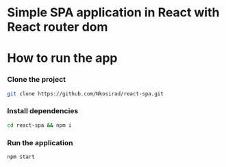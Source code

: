 # Simple SPA application in React with React router dom

# How to run the app

### Clone the project

```sh
git clone https://github.com/Nkosirad/react-spa.git
```

### Install dependencies

```sh
cd react-spa && npm i
```

### Run the application

```sh
npm start
```

